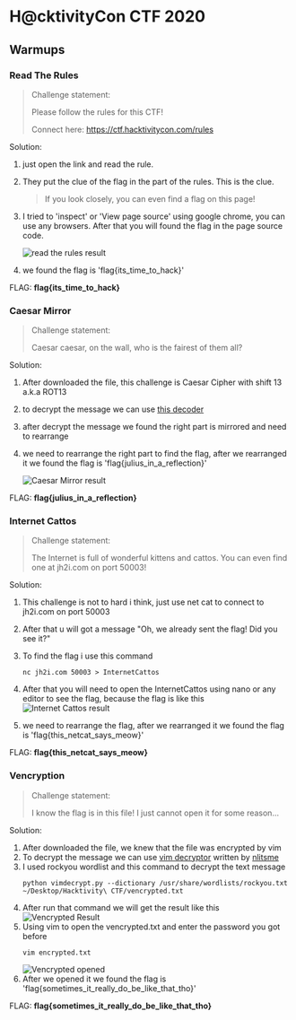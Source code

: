 # H@cktivityCon CTF 2020

## Warmups

### Read The Rules

> Challenge statement:
>
> Please follow the rules for this CTF!
>
> Connect here:
> https://ctf.hacktivitycon.com/rules

Solution:
1. just open the link and read the rule.

2. They put the clue of the flag in the part of the rules. This is the clue.
    > If you look closely, you can even find a flag on this page!

3. I tried to 'inspect' or 'View page source' using google chrome, you can use any browsers. After that you will found the flag in the page source code.

    ![read the rules result](https://github.com/m0nkeyt3ch/CTFs-Writeups/blob/master/HacktivityCon-CTF-2020/Image/read-the-rules.png?raw=true)      

4. we found the flag is 'flag{its_time_to_hack}'

FLAG: **flag{its_time_to_hack}**

### Caesar Mirror
> Challenge statement:
>
> Caesar caesar, on the wall, who is the fairest of them all?

Solution:
1. After downloaded the file, this challenge is Caesar Cipher with shift 13 a.k.a ROT13
2. to decrypt the message we can use [this decoder](https://www.dcode.fr/caesar-cipher)
3. after decrypt the message we found the right part is mirrored and need to rearrange
4. we need to rearrange the right part to find the flag, after we rearranged it we found the flag is 'flag{julius_in_a_reflection}'

    ![Caesar Mirror result](https://github.com/m0nkeyt3ch/CTFs-Writeups/blob/master/HacktivityCon-CTF-2020/Image/caesar-mirror.png?raw=true)

FLAG: **flag{julius_in_a_reflection}**

### Internet Cattos
> Challenge statement:
>
> The Internet is full of wonderful kittens and cattos. You can even find one at jh2i.com on port 50003!

Solution:
1. This challenge is not to hard i think, just use net cat to connect to jh2i.com on port 50003
2. After that u will got a message "Oh, we already sent the flag! Did you see it?"
3. To find the flag i use this command
   ```
   nc jh2i.com 50003 > InternetCattos
   ```
4. After that you will need to open the InternetCattos using nano or any editor to see the flag, because the flag is like this
   ![Internet Cattos result](https://github.com/m0nkeyt3ch/CTFs-Writeups/blob/master/HacktivityCon-CTF-2020/Image/InternetCattos.png?raw=true)

5. we need to rearrange the flag, after we rearranged it we found the flag is 'flag{this_netcat_says_meow}'

FLAG: **flag{this_netcat_says_meow}**

### Vencryption
> Challenge statement:
>
> I know the flag is in this file! I just cannot open it for some reason...

Solution:
1. After downloaded the file, we knew that the file was encrypted by vim 
2. To decrypt the message we can use [vim decryptor](https://github.com/nlitsme/vimdecrypt) written by [nlitsme](https://github.com/nlitsme)
3. I used rockyou wordlist and this command to decrypt the text message
    ```
    python vimdecrypt.py --dictionary /usr/share/wordlists/rockyou.txt ~/Desktop/Hacktivity\ CTF/vencrypted.txt 
    ```
4. After run that command we will get the result like this
   ![Vencrypted Result](https://github.com/m0nkeyt3ch/CTFs-Writeups/blob/master/HacktivityCon-CTF-2020/Image/vencrypted.png?raw=true)
5. Using vim to open the vencrypted.txt and enter the password you got before
   ```
   vim encrypted.txt
   ```
   ![Vencrypted opened]()
6. After we opened it we found the flag is 'flag{sometimes_it_really_do_be_like_that_tho}'

FLAG: **flag{sometimes_it_really_do_be_like_that_tho}**